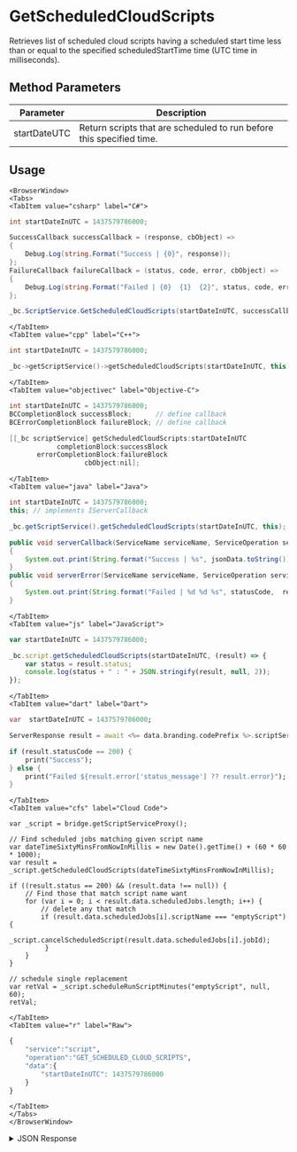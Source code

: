# GetScheduledCloudScripts

Retrieves list of scheduled cloud scripts having a scheduled start time
less than or equal to the specified scheduledStartTime time (UTC time in milliseconds).

<PartialServop service_name="script" operation_name="GET_SCHEDULED_CLOUD_SCRIPTS" />

## Method Parameters

| Parameter    | Description                                                          |
| ------------ | -------------------------------------------------------------------- |
| startDateUTC | Return scripts that are scheduled to run before this specified time. |

## Usage

```mdx-code-block
<BrowserWindow>
<Tabs>
<TabItem value="csharp" label="C#">
```

```csharp
int startDateInUTC = 1437579786000;

SuccessCallback successCallback = (response, cbObject) =>
{
    Debug.Log(string.Format("Success | {0}", response));
};
FailureCallback failureCallback = (status, code, error, cbObject) =>
{
    Debug.Log(string.Format("Failed | {0}  {1}  {2}", status, code, error));
};

_bc.ScriptService.GetScheduledCloudScripts(startDateInUTC, successCallback, failureCallback);
```

```mdx-code-block
</TabItem>
<TabItem value="cpp" label="C++">
```

```cpp
int startDateInUTC = 1437579786000;

_bc->getScriptService()->getScheduledCloudScripts(startDateInUTC, this);
```

```mdx-code-block
</TabItem>
<TabItem value="objectivec" label="Objective-C">
```

```objectivec
int startDateInUTC = 1437579786000;
BCCompletionBlock successBlock;      // define callback
BCErrorCompletionBlock failureBlock; // define callback

[[_bc scriptService] getScheduledCloudScripts:startDateInUTC
            completionBlock:successBlock
       errorCompletionBlock:failureBlock
                   cbObject:nil];
```

```mdx-code-block
</TabItem>
<TabItem value="java" label="Java">
```

```java
int startDateInUTC = 1437579786000;
this; // implements IServerCallback

_bc.getScriptService().getScheduledCloudScripts(startDateInUTC, this);

public void serverCallback(ServiceName serviceName, ServiceOperation serviceOperation, JSONObject jsonData)
{
    System.out.print(String.format("Success | %s", jsonData.toString()));
}
public void serverError(ServiceName serviceName, ServiceOperation serviceOperation, int statusCode, int reasonCode, String jsonError)
{
    System.out.print(String.format("Failed | %d %d %s", statusCode,  reasonCode, jsonError.toString()));
}
```

```mdx-code-block
</TabItem>
<TabItem value="js" label="JavaScript">
```

```javascript
var startDateInUTC = 1437579786000;

_bc.script.getScheduledCloudScripts(startDateInUTC, (result) => {
    var status = result.status;
    console.log(status + " : " + JSON.stringify(result, null, 2));
});
```

```mdx-code-block
</TabItem>
<TabItem value="dart" label="Dart">
```

```dart
var  startDateInUTC = 1437579786000;

ServerResponse result = await <%= data.branding.codePrefix %>.scriptService.getScheduledCloudScripts(startDateUTC:startDateInUTC);

if (result.statusCode == 200) {
    print("Success");
} else {
    print("Failed ${result.error['status_message'] ?? result.error}");
}
```

```mdx-code-block
</TabItem>
<TabItem value="cfs" label="Cloud Code">
```

```cfscript
var _script = bridge.getScriptServiceProxy();

// Find scheduled jobs matching given script name
var dateTimeSixtyMinsFromNowInMillis = new Date().getTime() + (60 * 60 * 1000);
var result = _script.getScheduledCloudScripts(dateTimeSixtyMinsFromNowInMillis);

if ((result.status == 200) && (result.data !== null)) {
    // Find those that match script name want
    for (var i = 0; i < result.data.scheduledJobs.length; i++) {
        // delete any that match
        if (result.data.scheduledJobs[i].scriptName === "emptyScript") {
            _script.cancelScheduledScript(result.data.scheduledJobs[i].jobId);
         }
    }
}

// schedule single replacement
var retVal = _script.scheduleRunScriptMinutes("emptyScript", null, 60);
retVal;
```

```mdx-code-block
</TabItem>
<TabItem value="r" label="Raw">
```

```r
{
    "service":"script",
    "operation":"GET_SCHEDULED_CLOUD_SCRIPTS",
    "data":{
        "startDateInUTC": 1437579786000
    }
}
```

```mdx-code-block
</TabItem>
</Tabs>
</BrowserWindow>
```

<details>
<summary>JSON Response</summary>

```json
{
    "data": {
        "scheduledJobs": [
            {
                "gameId": "20005",
                "description": null,
                "jobId": "5fbc8729-5123-4dca-8644-d78edcb7f712",
                "localTime": null,
                "createdAt": 1512750600574,
                "runStartTime": 0,
                "playerSessionId": null,
                "scheduledStartTime": 1512754200552,
                "scriptName": "emptyScript",
                "jobType": "CloudCode",
                "parameters": null,
                "updatedAt": 1512750600574
            },
            {
                "gameId": "20005",
                "description": null,
                "jobId": "8267199b-5567-4771-91ca-c25b61f83ccd",
                "localTime": null,
                "createdAt": 1512750610258,
                "runStartTime": 0,
                "playerSessionId": null,
                "scheduledStartTime": 1512754210258,
                "scriptName": "emptyScript",
                "jobType": "CloudCode",
                "parameters": null,
                "updatedAt": 1512750610258
            },
            {
                "gameId": "20005",
                "description": null,
                "jobId": "4c9d06bf-48e4-4308-8734-9f74993f8e4f",
                "localTime": null,
                "createdAt": 1512750683157,
                "runStartTime": 0,
                "playerSessionId": null,
                "scheduledStartTime": 1512754283157,
                "scriptName": "emptyScript",
                "jobType": "CloudCode",
                "parameters": null,
                "updatedAt": 1512750683157
            }
        ]
    },
    "status": 200
}
```

</details>
